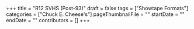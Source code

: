 +++
title = "R12 SVHS (Post-93)"
draft = false
tags = ["Showtape Formats"]
categories = ["Chuck E. Cheese's"]
pageThumbnailFile = ""
startDate = ""
endDate = ""
contributors = []
+++
